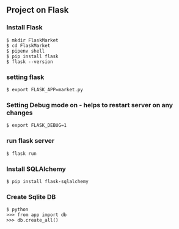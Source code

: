 ## Project on Flask

### Install Flask
```
$ mkdir FlaskMarket
$ cd FlaskMarket
$ pipenv shell
$ pip install flask
$ flask --version
```

### setting flask
```
$ export FLASK_APP=market.py
```

### Setting Debug mode on - helps to restart server on any changes
```
$ export FLASK_DEBUG=1
```

### run flask server
```
$ flask run
```

### Install SQLAlchemy
```
$ pip install flask-sqlalchemy
```

### Create Sqlite DB
```
$ python
>>> from app import db
>>> db.create_all()
```
